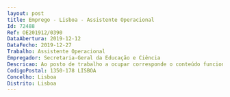 ```yaml
--- 
layout: post
title: Emprego - Lisboa - Assistente Operacional
Id: 72488
Ref: OE201912/0390
DataAbertura: 2019-12-12
DataFecho: 2019-12-27
Trabalho: Assistente Operacional
Empregador: Secretaria-Geral da Educação e Ciência
Descricao: Ao posto de trabalho a ocupar corresponde o conteúdo funcional descrito no anexo referido na alínea c) do n.º 1 e n.º 2 do artigo 88.º da Lei Geral do Trabalho em Funções Públicas, aprovada em anexo à Lei n.º 35 2014, de 20 de junho, na sua redação atual, designadamente Assistente Operacional Motoristaa) Condução de viaturas do Estado, assegurando o transporte de pessoas e bens b) Zelar pela boa conservação e limpeza dos veículos c) Zelar pela manutenção mecânica e pelas inspeções, respeitando prazos estipulados para as intervenções.
CodigoPostal: 1350-178 LISBOA
Concelho: Lisboa
Distrito: Lisboa
--- 
```

